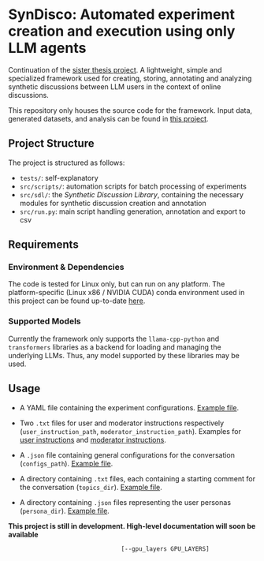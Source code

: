 # SynDisco: Automated experiment creation and execution using only LLM agents

Continuation of the [sister thesis project](https://github.com/dimits-ts/llm_moderation_research). A lightweight, simple and specialized framework used for creating, storing, annotating and analyzing
synthetic discussions between LLM users in the context of online discussions.

This repository only houses the source code for the framework. Input data, generated datasets, and analysis can be found in [this project](https://github.com/dimits-ts/synthetic_moderation_experiments).

## Project Structure

The project is structured as follows:

* `tests/`: self-explanatory
* `src/scripts/`: automation scripts for batch processing of experiments 
* `src/sdl/`: the *Synthetic Discussion Library*, containing the necessary modules for synthetic discussion creation and annotation
* `src/run.py`: main script handling generation, annotation and export to csv

## Requirements

### Environment & Dependencies

The code is tested for Linux only, but can run on any platform. The platform-specific (Linux x86 / NVIDIA CUDA) conda environment used in this project can be found up-to-date [here](https://github.com/dimits-ts/conda_auto_backup/blob/master/llm.yml).

### Supported Models

Currently the framework only supports the `llama-cpp-python` and `transformers` libraries as a backend for loading and managing the underlying LLMs. Thus, any model supported by these libraries may be used. 

## Usage

* A YAML file containing the experiment configurations. [Example file](https://github.com/dimits-ts/synthetic_moderation_experiments/blob/master/data/server_config.yml).

* Two `.txt` files for user and moderator instructions respectively (`user_instruction_path`, `moderator_instruction_path`). Examples for [user instructions](https://github.com/dimits-ts/synthetic_moderation_experiments/blob/master/data/generated_discussions_input/modular_configurations/user_instructions/vanilla.txt) and [moderator instructions](https://github.com/dimits-ts/synthetic_moderation_experiments/blob/master/data/generated_discussions_input/modular_configurations/mod_instructions/no_instructions.txt).

* A `.json` file containing general configurations for the conversation (`configs_path`). [Example file](https://github.com/dimits-ts/synthetic_moderation_experiments/blob/master/data/generated_discussions_input/modular_configurations/other_configs/standard_multi_user.json).

* A directory containing `.txt` files, each containing a starting comment for the conversation (`topics_dir`). [Example file](https://github.com/dimits-ts/synthetic_moderation_experiments/blob/master/data/generated_discussions_input/modular_configurations/topics/polarized_3.txt).

* A directory containing `.json` files representing the user personas (`persona_dir`). [Example file](https://github.com/dimits-ts/synthetic_moderation_experiments/blob/master/data/generated_discussions_input/modular_configurations/personas/chill_2.json).

**This project is still in development. High-level documentation will soon be available**


                                    [--gpu_layers GPU_LAYERS]
```
